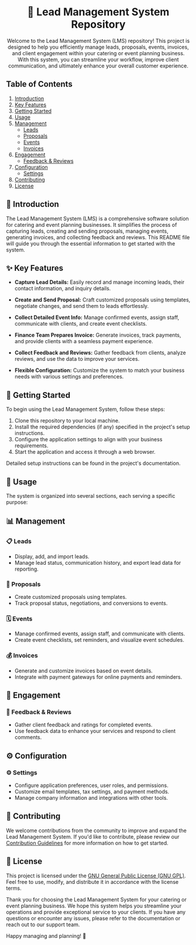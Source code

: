 <div align="center">
  <h1>🚀 Lead Management System Repository</h1>
  <p>Welcome to the Lead Management System (LMS) repository! This project is designed to help you efficiently manage leads, proposals, events, invoices, and client engagement within your catering or event planning business. With this system, you can streamline your workflow, improve client communication, and ultimately enhance your overall customer experience.</p>
</div>

## Table of Contents

1. [Introduction](#introduction)
2. [Key Features](#key-features)
3. [Getting Started](#getting-started)
4. [Usage](#usage)
5. [Management](#management)
   - [Leads](#leads)
   - [Proposals](#proposals)
   - [Events](#events)
   - [Invoices](#invoices)
6. [Engagement](#engagement)
   - [Feedback & Reviews](#feedback--reviews)
7. [Configuration](#configuration)
   - [Settings](#settings)
8. [Contributing](#contributing)
9. [License](#license)

## 🌟 Introduction

The Lead Management System (LMS) is a comprehensive software solution for catering and event planning businesses. It simplifies the process of capturing leads, creating and sending proposals, managing events, generating invoices, and collecting feedback and reviews. This README file will guide you through the essential information to get started with the system.

## ✨ Key Features

- **Capture Lead Details:** Easily record and manage incoming leads, their contact information, and inquiry details.

- **Create and Send Proposal:** Craft customized proposals using templates, negotiate changes, and send them to leads effortlessly.

- **Collect Detailed Event Info:** Manage confirmed events, assign staff, communicate with clients, and create event checklists.

- **Finance Team Prepares Invoice:** Generate invoices, track payments, and provide clients with a seamless payment experience.

- **Collect Feedback and Reviews:** Gather feedback from clients, analyze reviews, and use the data to improve your services.

- **Flexible Configuration:** Customize the system to match your business needs with various settings and preferences.

## 🚦 Getting Started

To begin using the Lead Management System, follow these steps:

1. Clone this repository to your local machine.
2. Install the required dependencies (if any) specified in the project's setup instructions.
3. Configure the application settings to align with your business requirements.
4. Start the application and access it through a web browser.

Detailed setup instructions can be found in the project's documentation.

## 💼 Usage

The system is organized into several sections, each serving a specific purpose:

## 📊 Management

### 📋 Leads

- Display, add, and import leads.
- Manage lead status, communication history, and export lead data for reporting.

### 📝 Proposals

- Create customized proposals using templates.
- Track proposal status, negotiations, and conversions to events.

### 🗓️ Events

- Manage confirmed events, assign staff, and communicate with clients.
- Create event checklists, set reminders, and visualize event schedules.

### 💰 Invoices

- Generate and customize invoices based on event details.
- Integrate with payment gateways for online payments and reminders.

## 💬 Engagement

### 📣 Feedback & Reviews

- Gather client feedback and ratings for completed events.
- Use feedback data to enhance your services and respond to client comments.

## ⚙️ Configuration

### ⚙️ Settings

- Configure application preferences, user roles, and permissions.
- Customize email templates, tax settings, and payment methods.
- Manage company information and integrations with other tools.

## 🤝 Contributing

We welcome contributions from the community to improve and expand the Lead Management System. If you'd like to contribute, please review our [Contribution Guidelines](CONTRIBUTING.md) for more information on how to get started.

## 📄 License

This project is licensed under the [GNU General Public License (GNU GPL)](LICENSE). Feel free to use, modify, and distribute it in accordance with the license terms.

Thank you for choosing the Lead Management System for your catering or event planning business. We hope this system helps you streamline your operations and provide exceptional service to your clients. If you have any questions or encounter any issues, please refer to the documentation or reach out to our support team.

Happy managing and planning! 🎉
